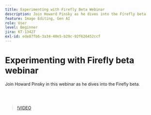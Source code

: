 ```yaml
---
title: Experimenting with Firefly Beta Webinar
description: Join Howard Pinsky as he dives into the Firefly beta
feature: Image Editing, Gen AI
role: User
level: Beginner
jira: KT-13427
exl-id: ede87fb6-3a34-40e5-b29c-92f626452ccf
---
```

# Experimenting with Firefly beta webinar

Join Howard Pinsky in this webinar as he dives into the Firefly beta.

<br>&nbsp;

>[!VIDEO](https://video.tv.adobe.com/v/3420252?quality=12&learn=on&hidetitle=true)
